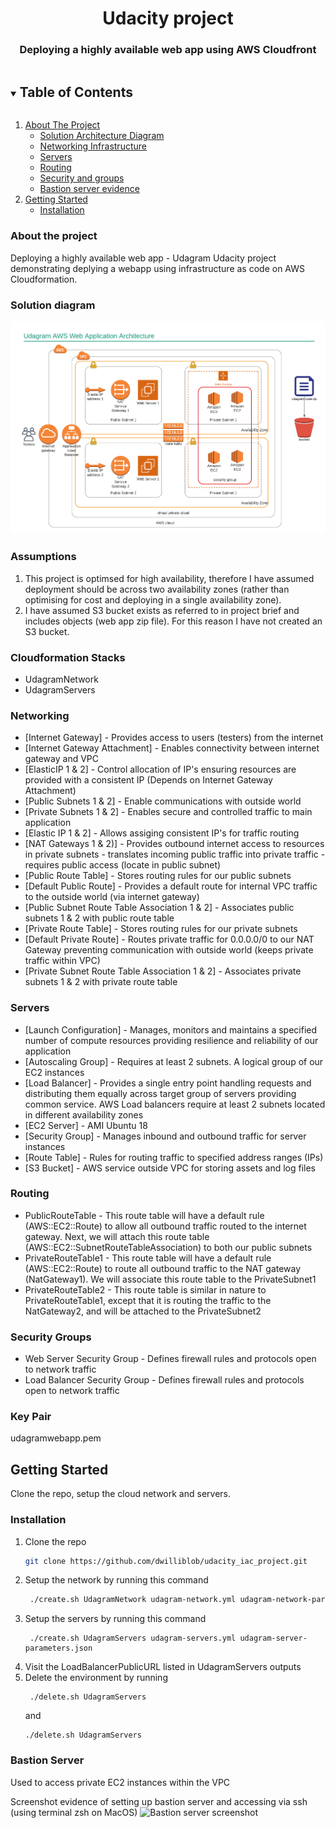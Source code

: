   <h1 align="center">Udacity project</h1>

  <h3 align="center">
    Deploying a highly available web app using AWS Cloudfront</h3>

<!-- TABLE OF CONTENTS -->
<details open="open">
  <summary><h2 style="display: inline-block">Table of Contents</h2></summary>
  <ol>
    <li>
      <a href="#About the project">About The Project</a>
      <ul>
        <li><a href="#solution_diagram">Solution Architecture Diagram</a></li>
        <li><a href="#networking">Networking Infrastructure</a></li>
        <li><a href="#servers">Servers</a></li>
        <li><a href="#routing">Routing</a></li>
        <li><a href="#security groups">Security and groups</a></li>
        <li><a href="#bastion server">Bastion server evidence</a></li>
      </ul>
    </li>
    <li>
      <a href="#getting-started">Getting Started</a>
      <ul>
        <li><a href="#installation">Installation</a></li>
      </ul>
    </li>
  </ol>
</details>



<!-- ABOUT THE PROJECT -->
### About the project

Deploying a highly available web app - Udagram
Udacity project demonstrating deplying a webapp using infrastructure as code on AWS Cloudformation.

### Solution diagram
![AWS Cloudformation network and servers](DeployHighlyAvailableWebApp.png?raw=true "Solution Diagram")

### Assumptions
1. This project is optimsed for high availability, therefore I have assumed deployment should be across two availability zones (rather than optimising for cost and deploying in a single availability zone).
2. I have assumed S3 bucket exists as referred to in project brief and includes objects (web app zip file). For this reason I have not created an S3 bucket.

### Cloudformation Stacks
* UdagramNetwork
* UdagramServers

### Networking
* [Internet Gateway] - Provides access to users (testers) from the internet
* [Internet Gateway Attachment] - Enables connectivity between internet gateway and VPC
* [ElasticIP 1 & 2] - Control allocation of IP's ensuring resources are provided with a consistent IP (Depends on Internet Gateway Attachment)
* [Public Subnets 1 & 2] - Enable communications with outside world 
* [Private Subnets 1 & 2] - Enables secure and controlled traffic to main application 
* [Elastic IP 1 & 2] - Allows assiging consistent IP's for traffic routing
* [NAT Gateways 1 & 2)] - Provides outbound internet access to resources in private subnets - translates incoming public traffic into private traffic - requires public access (locate in public subnet)
* [Public Route Table] - Stores routing rules for our public subnets
* [Default Public Route] - Provides a default route for internal VPC traffic to the outside world (via internet gateway)
* [Public Subnet Route Table Association 1 & 2] - Associates public subnets 1 & 2 with public route table
* [Private Route Table] - Stores routing rules for our private subnets
* [Default Private Route] - Routes private traffic for 0.0.0.0/0 to our NAT Gateway preventing communication with outside world (keeps private traffic within VPC)
* [Private Subnet Route Table Association 1 & 2] - Associates private subnets 1 & 2 with private route table

### Servers

* [Launch Configuration] - Manages, monitors and maintains a specified number of compute resources providing resilience and reliability of our application
* [Autoscaling Group] - Requires at least 2 subnets. A logical group of our EC2 instances
* [Load Balancer] - Provides a single entry point handling requests and distributing them equally across target group of servers providing common service. AWS Load balancers require at least 2 subnets located in different availability zones
* [EC2 Server] - AMI Ubuntu 18
* [Security Group] - Manages inbound and outbound traffic for server instances
* [Route Table] - Rules for routing traffic to specified address ranges (IPs)
* [S3 Bucket] - AWS service outside VPC for storing assets and log files

### Routing

* PublicRouteTable - This route table will have a default rule (AWS::EC2::Route) to allow all outbound traffic routed to the internet gateway. Next, we will attach this route table (AWS::EC2::SubnetRouteTableAssociation) to both our public subnets
* PrivateRouteTable1 - This route table will have a default rule (AWS::EC2::Route) to route all outbound traffic to the NAT gateway (NatGateway1). We will associate this route table to the PrivateSubnet1
* PrivateRouteTable2 - This route table is similar in nature to PrivateRouteTable1, except that it is routing the traffic to the NatGateway2, and will be attached to the PrivateSubnet2

### Security Groups
* Web Server Security Group - Defines firewall rules and protocols open to network traffic
* Load Balancer Security Group - Defines firewall rules and protocols open to network traffic

### Key Pair
udagramwebapp.pem


<!-- GETTING STARTED -->
## Getting Started

Clone the repo, setup the cloud network and servers.


### Installation

1. Clone the repo
   ```sh
   git clone https://github.com/dwilliblob/udacity_iac_project.git
   ```
2. Setup the network by running this command
   ```sh
    ./create.sh UdagramNetwork udagram-network.yml udagram-network-parameters.json
   ```
3. Setup the servers by running this command
   ```
    ./create.sh UdagramServers udagram-servers.yml udagram-server-parameters.json
   ```
4. Visit the LoadBalancerPublicURL listed in UdagramServers outputs
5. Delete the environment by running
   ```
    ./delete.sh UdagramServers
   ``` 
   and
      ```
    ./delete.sh UdagramServers
   ```
### Bastion Server

Used to access private EC2 instances within the VPC

Screenshot evidence of setting up bastion server and accessing via ssh (using terminal zsh on MacOS)
![Bastion server screenshot](Website_Browser_screenshot.png?raw=true "Bastion Server Terminal Screenshot")

